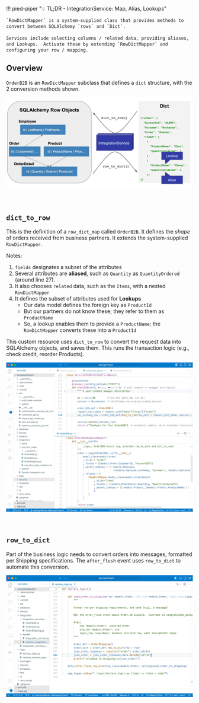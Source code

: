 !!! pied-piper ":bulb: TL;DR - IntegrationService: Map, Alias, Lookups"

    `RowDictMapper` is a system-supplied class that provides methods to convert between SQLAlchemy `rows` and `Dict`.

    Services include selecting columns / related data, providing aliases, and Lookups.  Activate these by extending `RowDictMapper` and configuring your row / mapping.

## Overview

`OrderB2B` is an `RowDictMapper` subclass that defines a `dict` structure, with the 2 conversion methods shown.

![overview](https://github.com/ApiLogicServer/Docs/blob/main/docs/images/integration/integration-service.jpg?raw=true)


&nbsp;

## `dict_to_row`

This is the definition of a `row_dict_map` called `OrderB2B`.  It defines the *shape* of orders received from business partners.  It extends the system-supplied `RowDictMapper`.

Notes:

1. `fields` designates a subset of the attributes
2. Several attributes are **aliased**, such as `Quantity` as `QuantityOrdered` (around line 27).
3. It also chooses `related` data, such as the `Items`, with a nested `RowDictMapper`
4. It defines the subset of attributes used for **Lookups**
    * Our data model defines the foreign key as `ProductId`
    * But our partners do not know these; they refer to them as `ProductName`
    * So, a lookup enables them to provide a `ProductName`; the `RowDictMapper` converts these into a  `ProductId`

This custom resource uses `dict_to_row` to convert the request data into SQLAlchemy objects, and saves them.  This runs the transaction logic (e.g., check credit, reorder Products).

![dict to row](https://github.com/ApiLogicServer/Docs/blob/main/docs/images/integration/dict-to-row.jpg?raw=true)

&nbsp;

## `row_to_dict`

Part of the business logic needs to convert orders into messages, formatted per Shipping specifications.  The `after_flush` event uses `row_to_dict` to automate this conversion.

![row-to-dict](https://github.com/ApiLogicServer/Docs/blob/main/docs/images/integration/row-to-dict.jpg?raw=true)